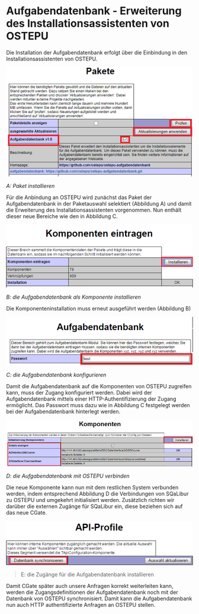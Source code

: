 # Aufgabendatenbank - Erweiterung des Installationsassistenten von OSTEPU

Die Installation der Aufgabendatenbank erfolgt über die Einbindung in den Installationsassistenten von OSTEPU.

![A: Paket installieren](images/B.png)

*A: Paket installieren*

Für die Anbindung an OSTEPU wird zunächst das Paket der Aufgabendatenbank in der Paketauswahl selektiert (Abbildung A) und damit die Erweiterung des Installationsassistenten vorgenommen. Nun enthält dieser neue Bereiche wie den in Abbildung C.

![B: die Aufgabendatenbank als Komponente installieren](images/B_markiert.png)

*B: die Aufgabendatenbank als Komponente installieren*

Die Komponenteninstallation muss erneut ausgeführt werden (Abbildung B)

![C: Paket installieren](images/C.png)

*C: die Aufgabendatenbank konfigurieren*

Damit die Aufgabendatenbank auf die Komponenten von OSTEPU zugreifen kann, muss der Zugang konfiguriert werden. Dabei wird der Aufgabendatenbank mittels einer HTTP-Authentifizierung der Zugang ermöglicht. Das Passwort muss dazu wie in Abbildung C festgelegt werden bei der Aufgabendatenbank hinterlegt werden.

![D: die Aufgabendatenbank mit OSTEPU verbinden](images/A.png)

*D: die Aufgabendatenbank mit OSTEPU verbinden*

Die neue Komponente kann nun mit dem restlichen System verbunden werden, indem entsprechend Abbildung D die Verbindungen von SQaLibur zu OSTEPU und umgekehrt initialisiert werden. Zusätzlich richten wir darüber die externen Zugänge für SQaLibur ein, diese beziehen sich auf das neue CGate.

![E: die Zugänge für die Aufgabendatenbank installieren](images/E_markiert.png)
> E: die Zugänge für die Aufgabendatenbank installieren

Damit CGate später auch unsere Anfragen korrekt weiterleiten kann, werden die Zugangsdefinitionen der Aufgabendatenbank noch mit der Datenbank von OSTEPU synchronisiert. Damit kann die Aufgabendatenbank nun auch HTTP authentifizierte Anfragen an OSTEPU stellen.
